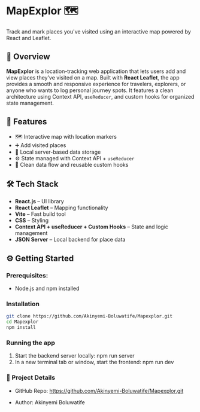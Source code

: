 # MapExplor 🗺️

Track and mark places you've visited using an interactive map powered by React and Leaflet.

## 📍 Overview

**MapExplor** is a location-tracking web application that lets users add and view places they’ve visited on a map. Built with **React Leaflet**, the app provides a smooth and responsive experience for travelers, explorers, or anyone who wants to log personal journey spots. It features a clean architecture using Context API, `useReducer`, and custom hooks for organized state management.

## 🌟 Features

- 🗺️ Interactive map with location markers
- ➕ Add visited places
- 💾 Local server-based data storage
- ⚙️ State managed with Context API + `useReducer`
- 🧼 Clean data flow and reusable custom hooks

## 🛠️ Tech Stack

- **React.js** – UI library
- **React Leaflet** – Mapping functionality
- **Vite** – Fast build tool
- **CSS** – Styling
- **Context API + useReducer + Custom Hooks** – State and logic management
- **JSON Server** – Local backend for place data

## ⚙️ Getting Started

### Prerequisites:

- Node.js and npm installed

### Installation

```bash
git clone https://github.com/Akinyemi-Boluwatife/Mapexplor.git
cd Mapexplor
npm install
```

### Running the app

1. Start the backend server locally: npm run server
2. In a new terminal tab or window, start the frontend: npm run dev

### 📌 Project Details

- GitHub Repo: https://github.com/Akinyemi-Boluwatife/Mapexplor.git

- Author: Akinyemi Boluwatife

